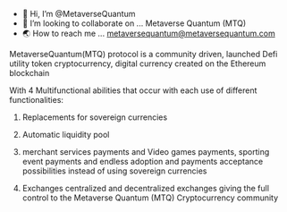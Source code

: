 - 🐳 Hi, I’m @MetaverseQuantum
- 🚀 I’m looking to collaborate on ... Metaverse Quantum (MTQ)
- 🌏 How to reach me ... metaversequantum@metaversequantum.com

<!---
MetaverseQuantum/MetaverseQuantum is a ✨ special ✨ repository because its `README.md` (this file) appears on your GitHub profile.
You can click the Preview link to take a look at your changes.
---> MetaverseQuantum(MTQ) protocol is a community driven, launched Defi utility token cryptocurrency, digital currency created on the Ethereum blockchain 
With 4 Multifunctional abilities that occur with each use of different functionalities:

1. Replacements for sovereign currencies

2. Automatic liquidity pool
 
3. merchant services payments and Video games payments, sporting event payments and endless adoption and payments acceptance possibilities instead of using sovereign currencies

4. Exchanges centralized and decentralized exchanges giving the full control to the Metaverse Quantum (MTQ) Cryptocurrency community
